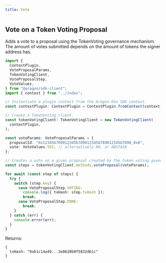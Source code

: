 ```yaml
---
title: Vote
---
```


## Vote on a Token Voting Proposal

Adds a vote to a proposal using the TokenVoting governance mechanism.
The amount of votes submitted depends on the amount of tokens the signer address has.

```ts
import {
  ContextPlugin,
  VoteProposalParams,
  TokenVotingClient,
  VoteProposalStep,
  VoteValues,
} from "@aragon/sdk-client";
import { context } from "../index";

// Instantiate a plugin context from the Aragon OSx SDK context.
const contextPlugin: ContextPlugin = ContextPlugin.fromContext(context);

// Create a TokenVoting client.
const tokenVotingClient: TokenVotingClient = new TokenVotingClient(
  contextPlugin,
);

const voteParams: VoteProposalParams = {
  proposalId: "0x1234567890123456789012345678901234567890_0x0",
  vote: VoteValues.YES, // alternatively NO, or ABSTAIN
};

// Creates a vote on a given proposal created by the token voting governance mechanism.
const steps = tokenVotingClient.methods.voteProposal(voteParams);

for await (const step of steps) {
  try {
    switch (step.key) {
      case VoteProposalStep.VOTING:
        console.log({ txHash: step.txHash });
        break;
      case VoteProposalStep.DONE:
        break;
    }
  } catch (err) {
    console.error(err);
  }
}
```


Returns:
```tsx
{
  txHash: "0xb1c14a49...3e8620b0f5832d61c"
}
```
